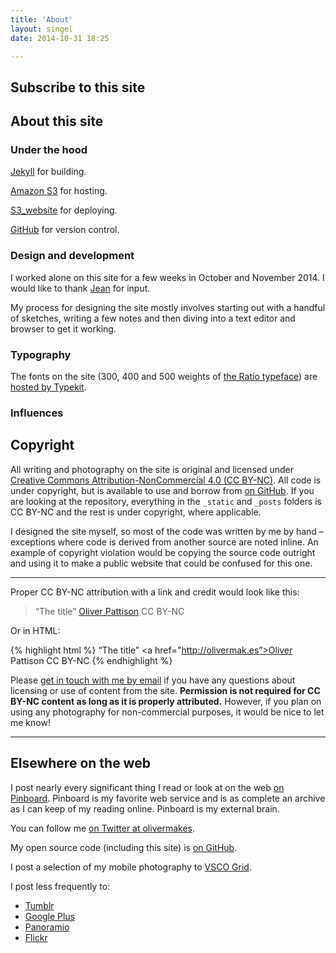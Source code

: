 ```yaml
---
title: 'About'
layout: singel
date: 2014-10-31 18:25

---
```


## Subscribe to this site

## About this site

### Under the hood

[Jekyll](http://jekyllrb.com) for building.

[Amazon S3](http://aws.amazon.com/s3/) for hosting.

[S3_website](https://github.com/laurilehmijoki/s3_website) for deploying.

[GitHub](https://github.com/opattison/olivermakes) for version control.

### Design and development

I worked alone on this site for a few weeks in October and November 2014. I would like to thank [Jean](http://jeancflanagan.com) for input.

My process for designing the site mostly involves starting out with a handful of sketches, writing a few notes and then diving into a text editor and browser to get it working.

### Typography

The fonts on the site (300, 400 and 500 weights of [the Ratio typeface](http://cargocollective.com/pstype/Ratio)) are [hosted by Typekit](https://typekit.com/colophons/hro5wuc).

### Influences



## Copyright

All writing and photography on the site is original and licensed under [Creative Commons Attribution-NonCommercial 4.0 (CC BY-NC)](http://creativecommons.org/licenses/by-nc/4.0/). All code is under copyright, but is available to use and borrow from [on GitHub](https://github.com/opattison/olivermakes). If you are looking at the repository, everything in the `_static` and `_posts` folders is CC BY-NC and the rest is under copyright, where applicable. 

I designed the site myself, so most of the code was written by me by hand – exceptions where code is derived from another source are noted inline. An example of copyright violation would be copying the source code outright and using it to make a public website that could be confused for this one.

- - -

Proper CC BY-NC attribution with a link and credit would look like this:

> “The title” [Oliver Pattison](http://olivermak.es) CC BY-NC

Or in HTML:

{% highlight html %}
“The title” <a href="http://olivermak.es”>Oliver Pattison</a> CC BY-NC
{% endhighlight %}

Please [get in touch with me by email](mailto:oliverpattison@gmail.com) if you have any questions about licensing or use of content from the site. **Permission is not required for CC BY-NC content as long as it is properly attributed.** However, if you plan on using any photography for non-commercial purposes, it would be nice to let me know!

- - -

## Elsewhere on the web

I post nearly every significant thing I read or look at on the web [on Pinboard](https://pinboard.in/u:opattison). Pinboard is my favorite web service and is as complete an archive as I can keep of my reading online. Pinboard is my external brain.

You can follow me [on Twitter at olivermakes](http://twitter.com/olivermakes).

My open source code (including this site) is [on GitHub](https://github.com/opattison).

I post a selection of my mobile photography to [VSCO Grid](http://olivermakes.vsco.co).

I post less frequently to:

- [Tumblr](http://olivermakes.tumblr.com)
- [Google Plus](http://plus.google.com/+OliverPattison)
- [Panoramio](http://www.panoramio.com/user/oliverpattison)
- [Flickr](https://www.flickr.com/photos/ok-oyot)